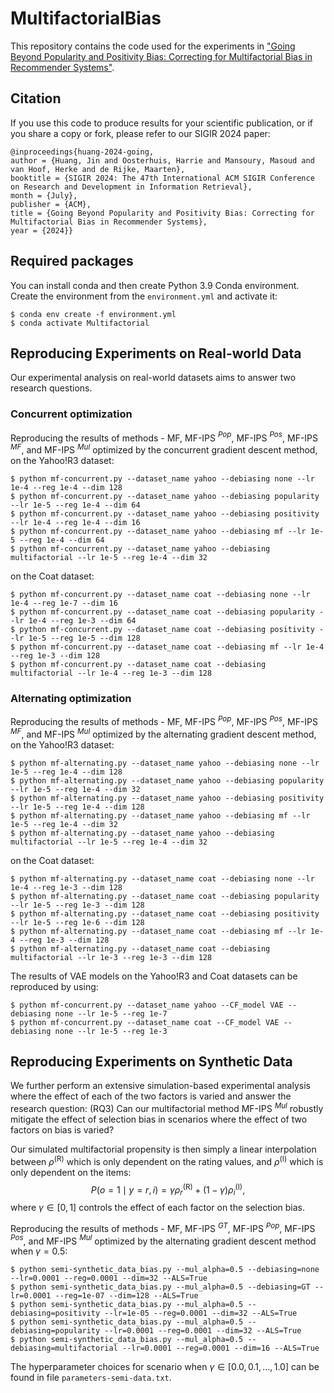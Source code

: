 # MultifactorialBias
This repository contains the code used for the experiments in ["Going Beyond Popularity and Positivity Bias: Correcting for Multifactorial Bias in Recommender Systems"](https:/?).

## Citation
If you use this code to produce results for your scientific publication, or if you share a copy or fork, please refer to our SIGIR 2024 paper:
```
@inproceedings{huang-2024-going,
author = {Huang, Jin and Oosterhuis, Harrie and Mansoury, Masoud and van Hoof, Herke and de Rijke, Maarten},
booktitle = {SIGIR 2024: The 47th International ACM SIGIR Conference on Research and Development in Information Retrieval},
month = {July},
publisher = {ACM},
title = {Going Beyond Popularity and Positivity Bias: Correcting for Multifactorial Bias in Recommender Systems},
year = {2024}}
```

## Required packages
You can install conda and then create Python 3.9 Conda environment. 
Create the environment from the ```environment.yml``` and activate it:
```
$ conda env create -f environment.yml
$ conda activate Multifactorial
```

## Reproducing Experiments on Real-world Data
Our experimental analysis on real-world datasets aims to answer
two research questions.
<!-- ### RQ1: Does our multifactorial method better mitigate the effect of bias than existing single-factor debiasing methods? -->

### Concurrent optimization
Reproducing the results of methods - MF, MF-IPS $^{Pop}$, MF-IPS $^{Pos}$, MF-IPS $^{MF}$, and MF-IPS $^{Mul}$ optimized by the concurrent gradient descent method, \
on the Yahoo!R3 dataset:
```
$ python mf-concurrent.py --dataset_name yahoo --debiasing none --lr 1e-4 --reg 1e-4 --dim 128
$ python mf-concurrent.py --dataset_name yahoo --debiasing popularity --lr 1e-5 --reg 1e-4 --dim 64
$ python mf-concurrent.py --dataset_name yahoo --debiasing positivity --lr 1e-4 --reg 1e-4 --dim 16
$ python mf-concurrent.py --dataset_name yahoo --debiasing mf --lr 1e-5 --reg 1e-4 --dim 64
$ python mf-concurrent.py --dataset_name yahoo --debiasing multifactorial --lr 1e-5 --reg 1e-4 --dim 32
```
on the Coat dataset:
```
$ python mf-concurrent.py --dataset_name coat --debiasing none --lr 1e-4 --reg 1e-7 --dim 16
$ python mf-concurrent.py --dataset_name coat --debiasing popularity --lr 1e-4 --reg 1e-3 --dim 64
$ python mf-concurrent.py --dataset_name coat --debiasing positivity --lr 1e-5 --reg 1e-5 --dim 128
$ python mf-concurrent.py --dataset_name coat --debiasing mf --lr 1e-4 --reg 1e-3 --dim 128
$ python mf-concurrent.py --dataset_name coat --debiasing multifactorial --lr 1e-4 --reg 1e-3 --dim 128
```

### Alternating optimization


Reproducing the results of methods - MF, MF-IPS $^{Pop}$, MF-IPS $^{Pos}$, MF-IPS $^{MF}$, and MF-IPS $^{Mul}$ optimized by the alternating gradient descent method, \
on the Yahoo!R3 dataset:
```
$ python mf-alternating.py --dataset_name yahoo --debiasing none --lr 1e-5 --reg 1e-4 --dim 128
$ python mf-alternating.py --dataset_name yahoo --debiasing popularity --lr 1e-5 --reg 1e-4 --dim 32
$ python mf-alternating.py --dataset_name yahoo --debiasing positivity --lr 1e-5 --reg 1e-4 --dim 128
$ python mf-alternating.py --dataset_name yahoo --debiasing mf --lr 1e-5 --reg 1e-4 --dim 32
$ python mf-alternating.py --dataset_name yahoo --debiasing multifactorial --lr 1e-5 --reg 1e-4 --dim 32
```
on the Coat dataset:
```
$ python mf-alternating.py --dataset_name coat --debiasing none --lr 1e-4 --reg 1e-3 --dim 128
$ python mf-alternating.py --dataset_name coat --debiasing popularity --lr 1e-5 --reg 1e-3 --dim 128
$ python mf-alternating.py --dataset_name coat --debiasing positivity --lr 1e-5 --reg 1e-6 --dim 128
$ python mf-alternating.py --dataset_name coat --debiasing mf --lr 1e-4 --reg 1e-3 --dim 128
$ python mf-alternating.py --dataset_name coat --debiasing multifactorial --lr 1e-3 --reg 1e-3 --dim 128
```


<!-- ### RQ2: How do varying smoothing parameters and our alternating gradient descent approach affect our multifactorial method? -->

The results of VAE models on the Yahoo!R3 and Coat datasets can be reproduced by using:
```
$ python mf-concurrent.py --dataset_name yahoo --CF_model VAE --debiasing none --lr 1e-5 --reg 1e-7
$ python mf-concurrent.py --dataset_name coat --CF_model VAE --debiasing none --lr 1e-5 --reg 1e-3
```

## Reproducing Experiments on Synthetic Data
We further perform an extensive simulation-based experimental analysis where the effect of each of the two factors is varied and answer the research question: (RQ3) Can our multifactorial method MF-IPS $^{Mul}$ robustly mitigate the effect of selection bias in scenarios where the effect of two factors on bias is varied?

Our simulated multifactorial propensity is then simply a linear interpolation between $\rho^{(\text{R})}$ which is only dependent on the rating values, and $\rho^{(\text{I})}$ which is only dependent on the items:
$$ P(o=1 \mid y=r, i) = \gamma \rho^{(\text{R})}_r + (1 - \gamma) \rho^{(\text{I})}_i,$$
where $\gamma \in [0, 1]$ controls the effect of each factor on the selection bias.

Reproducing the results of methods - MF, MF-IPS $^{GT}$, MF-IPS $^{Pop}$, MF-IPS $^{Pos}$, and MF-IPS $^{Mul}$ optimized by the alternating gradient descent method when $\gamma = 0.5$:

```
$ python semi-synthetic_data_bias.py --mul_alpha=0.5 --debiasing=none --lr=0.0001 --reg=0.0001 --dim=32 --ALS=True
$ python semi-synthetic_data_bias.py --mul_alpha=0.5 --debiasing=GT --lr=0.0001 --reg=1e-07 --dim=128 --ALS=True
$ python semi-synthetic_data_bias.py --mul_alpha=0.5 --debiasing=positivity --lr=1e-05 --reg=0.0001 --dim=32 --ALS=True
$ python semi-synthetic_data_bias.py --mul_alpha=0.5 --debiasing=popularity --lr=0.0001 --reg=0.0001 --dim=32 --ALS=True
$ python semi-synthetic_data_bias.py --mul_alpha=0.5 --debiasing=multifactorial --lr=0.0001 --reg=0.0001 --dim=16 --ALS=True
```
The hyperparameter choices for scenario when $\gamma \in [0.0, 0.1, \ldots, 1.0]$ can be found in file ```parameters-semi-data.txt```.